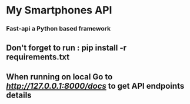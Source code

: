 # My Smartphones API

### Fast-api a Python based framework

## Don't forget to run : pip install -r requirements.txt

## When running on local Go to *http://127.0.0.1:8000/docs*   to get API endpoints details
